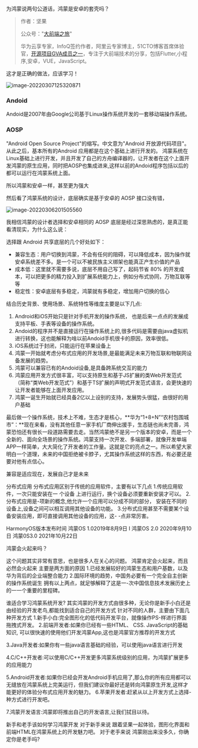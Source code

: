 

为鸿蒙说两句公道话，鸿蒙是安卓的套壳吗？

> 作者：坚果
>
> 公众号："[大前端之旅](https://mp.weixin.qq.com/s/aJvihD4dzEJyOV3q6_Zeng)"
>
> 华为云享专家，InfoQ签约作者，阿里云专家博主，51CTO博客首席体验官，[开源项目GVA成员之一](https://www.gin-vue-admin.com/)，专注于大前端技术的分享，包括Flutter,小程序,安卓，VUE，JavaScript。

这才是正确的做法，应该学习！

![image-20220307125320871](https://luckly007.oss-cn-beijing.aliyuncs.com/image/image-20220307125320871.png)



### Andoid

Andoid是2007年由Google公司基于Linux操作系统开发的一套移动端操作系统。

### AOSP

"Android Open Source Project"的缩写。中文意为"Android 开放源代码项目"。从此之后，基本所有的Android 应用都是在这个基础上进行开发的。
鸿蒙系统在Linux基础上进行开发，并且开发了自己的方舟编译器的，让开发者在这个上面开发鸿蒙的原生应用，同时把AOSP也集成进来,这样以前的Andoid程序包括以后的都可以运行在鸿蒙系统上面。

所以鸿蒙和安卓一样，甚至更为强大

然后看了鸿蒙系统的设计，底层确实是基于安卓的 AOSP 接口没有错，





![image-20220306201505560](https://luckly007.oss-cn-beijing.aliyuncs.com/images/image-20220306201505560.png)

我相信鸿蒙的设计者选择和安卓相同的 AOSP 底层是经过深思熟虑的，是真正能看清现实，为什么这么说：

选择跟 Android 共享底层的几个好处如下：

- 兼容生态：用户切换到鸿蒙，不会有任何的阻碍，可以降低成本，因为操作就安卓系统差不多。是一个可以不被民族主义绑架也能真正产生价值的产品
- 成本低：这里就不需要多说，底层不用自己写了，起码节省 80% 的开发成本，可以把更多的精力投入到扩展系统能力上，例如分布式协同，万物互联等等
- 稳定性：安卓底层有多稳定，鸿蒙就有多稳定，增加用户切换的信心



结合历史背景、使用场景、系统特性等维度主要是以下几点:

1. Android和iOS开始只是针对手机开发的操作系统， 也是后来一点点的发展成支持平板、手表等设备的操作系统。
2. Andoid的程序并不是直接运行在操作系统上的,很多代码是需要由java虚拟机进行转换，这也能解释为啥以前Andoid手机很卡的原因，效率很低。
3. iOS系统过于封闭，只能运行在苹果设备上
4. 鸿蒙一开始就考虑分布式应用的开发场景,是最能满足未来万物互联和物联网设备发展的趋势。
5. 鸿蒙可以兼容已有的Andoid设备,是具备跨系统交互的能力
6. 鸿蒙应用开发方式很丰富，可以支持原生和基于JS扩展的类Web开发范式（简称“类Web开发范式”）和基于TS扩展的声明式开发范式语言，会更快速的让开发者能够在上面开发应用。
7. 鸿蒙一诞生开始就已经具备2亿以上设别的支持，发展势头很猛，由很好的用户基础



最后做一个操作系统，技术上不难，生态才是核心，**华为“1+8+N”“农村包围城市”：**现在来看，没有其他任意一家手机厂商伸出援手，生态链也尚未完善，鸿蒙恐怕还有很长一段道路需要去走。当然鸿蒙绝不是另一个版本的安卓，而是一个全新的、面向全场景的操作系统。鸿蒙支持一次开发、多端部署，就像开发单端APP一样简单，大大简化了开发者的工作量。这就是它的亮点之一。所以希望大家明白一个道理，未来的中国拒绝被卡脖子，尤其操作系统这样的东西，有必要还是要对他有点信心。



兼容是适应现在，发展自己才是未来



分布式应用
分布式应用区别于传统的应用软件，主要有以下几点
1.传统应用软件，一次只能安装在一 个设备 上进行运行，换个设备必须要重新安装才可以。
2.分布式应用是-项新的概念,他允许一个应用可以分成不同的部分， 安装在不同的设备上,设备之间可以相互调用其他设备的功能。
3.分布式应用甚至不需要某个设备安装应用，即可直接调用其他设备的应用，这- -点非常厉害。

HarmonyOS版本发布时间
鸿蒙OS 1.02019年8月9日
I
鸿蒙OS 2.0 2020年9月10日
鸿蒙0S3.0 2021年10月22日



鸿蒙会火起来吗？

这个问题其实非常有意思，也是很多人在关心的问题。
鸿蒙肯定会火起来，而且必然会火起来
主要是两方面的原因
1.已经发展较好的鸿蒙生态和用户基数，以及华为背后的企业端整合能力
2.国际环境的趋势，中国务必要有一个完全自主创新的操作系统诞生
拥有以上两点，就足够解释了这是一-次中国信息技术发展历史上的一一个重要的里程碑。

谁适合学习鸿蒙系统开发?
其实鸿蒙的开发方式由很多种，无论你是新手小白还是由经验的开发老鸟,都能找到适合自己的开发方式
针对不同的人群，主要由下面几种开发方式
1.新手小白:完全图形化的低代码开发平台，就像操作PS-样进行界面拖拽式开发。
2.前端开发者:如果你已经有一些HTML、 CSS. JavaScript的基础知识, 可以很快速的使用他们开发鸿蒙App,这也是鸿蒙官方推荐的开发方式

3.Java开发者:如果你有一些java语言基础的经验，可以使用java语言进行开发

4.C/C++开发者:可以使用C/C++开发更多鸿蒙系统级别的应用，为鸿蒙扩展更多的应用能力

5.Android开发者:如果你已经会开发Android手机应用了,那么你的所有应用都可以无缝放在鸿蒙系统上完美运行，但我们建议你最好还是转向鸿蒙原生开发,这样才能更好的体验分布式应用开发的魅力。
6.苹果开发者:赶紧从以上开发方式上选择-种方式进行开发吧。

7.鸿蒙开发语言:鸿蒙即将推出自己的开发语言,让我们拭目以待。

新手和老手该如何学习鸿蒙开发
对于新手来说
跟着坚果一起体验，图形化界面和前端HTML在鸿蒙系统上的开发魅力吧。
对于老手来说
鸿蒙刚出来没多久，你确定你是老手吗?